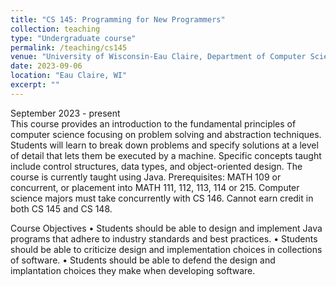 ```yaml
---
title: "CS 145: Programming for New Programmers"
collection: teaching
type: "Undergraduate course"
permalink: /teaching/cs145
venue: "University of Wisconsin-Eau Claire, Department of Computer Science"
date: 2023-09-06
location: "Eau Claire, WI"
excerpt: ""
---
```


September 2023 - present  
This course provides an introduction to the fundamental principles of computer science focusing on problem solving and abstraction techniques. Students will learn to break down problems and specify solutions at a level of detail that lets them be executed by a machine. Specific concepts taught include control structures, data types, and object-oriented design. The course is currently taught using Java. Prerequisites: MATH 109 or concurrent, or placement into MATH 111, 112, 113, 114 or 215. Computer science majors must take concurrently with CS 146. Cannot earn credit in both CS 145 and CS 148.

Course Objectives
•	Students should be able to design and implement Java programs that adhere to industry standards and best practices.
•	Students should be able to criticize design and implementation choices in collections of software.
•	Students should be able to defend the design and implantation choices they make when developing software. 
